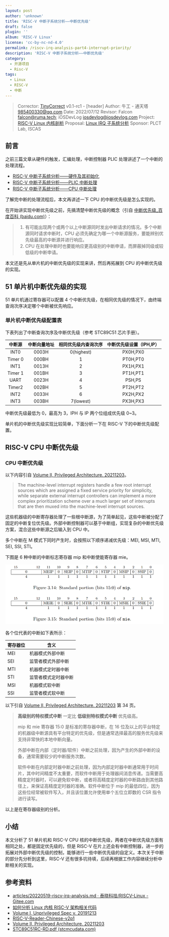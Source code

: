 ```yaml
---
layout: post
author: 'unknown'
title: 'RISC-V 中断子系统分析——中断优先级'
draft: false
plugin: ''
album: 'RISC-V Linux'
license: 'cc-by-nc-nd-4.0'
permalink: /riscv-irq-analysis-part4-interrupt-priority/
description: 'RISC-V 中断子系统分析——中断优先级'
category:
  - 开源项目
  - Risc-V
tags:
  - Linux
  - RISC-V
  - 中断
---
```


> Corrector: [TinyCorrect](https://gitee.com/tinylab/tinycorrect) v0.1-rc1 - [header]
> Author:   牛工 - 通天塔 985400330@qq.com
> Date:     2022/07/12
> Revisor:  Falcon <falcon@ruma.tech>; iOSDevLog <iosdevlog@iosdevlog.com>
> Project:  [RISC-V Linux 内核剖析](https://gitee.com/tinylab/riscv-linux)
> Proposal: [Linux IRQ 子系统分析](https://gitee.com/tinylab/riscv-linux/issues/I5E5EP)
> Sponsor:  PLCT Lab, ISCAS


## 前言

之前三篇文章从硬件的触发，汇编处理，中断控制器 PLIC 处理讲述了一个中断的处理流程。

* [RISC-V 中断子系统分析——硬件及其初始化][002]
* [RISC-V 中断子系统分析——PLIC 中断处理][003]
* [RISC-V 中断子系统分析——CPU 中断处理][004]

了解完中断的处理流程后，本文再讲述一下 CPU 的中断优先级是怎么实现的。

在开始讲实现中断优先级之前，先搞清楚中断优先级的概念（引自 [中断优先级_百度百科 (baidu.com)][001]）：

> 1. 有可能出现两个或两个以上中断源同时发出中断请求的情况。多个中断源同时请求中断时，CPU 必须先确定为哪一个中断源服务，要能辨别优先级最高的中断源并进行响应。
> 2. CPU 在处理中断时也要能响应更高级别的中断申请，而屏蔽掉同级或较低级的中断申请。

本文还是先从单片机的中断优先级的实现来讲，然后再拓展到 CPU 的中断优先级的实现。

## 51 单片机中断优先级的实现

51 单片机通过寄存器可以配置 4 个中断优先级，在相同优先级的情况下，由终端查询次序决定哪个中断被优先响应。

### 单片机中断优先级配置表

下表列出了中断查询次序及中断优先级（参考 STC89C51 芯片手册）。

| 中断源  | 中断向量地址 | 相同优先级内查询次序 | 中断优先级设置（IPH,IP） |
| :-----: | :----------: | :------------------: | :----------------------: |
|  INT0   |    0003H     |      0(highest)      |         PX0H,PX0         |
| Timer 0 |    000BH     |          1           |         PT0H,PT0         |
|  INT1   |    0013H     |          2           |         PX1H,PX1         |
| Timer 1 |    001BH     |          3           |         PT1H,PT1         |
|  UART   |    0023H     |          4           |          PSH,PS          |
| Timer2  |    002BH     |          5           |         PT2H,PT2         |
|  INT2   |    0033H     |          6           |         PX2H,PX2         |
|  INT3   |    003BH     |      7(lowest)       |         PX3H,PX3         |

中断优先级最低为 0，最高为 3，IPH 与 IP 两个位组成优先级 0~3。

单片机的中断优先级实现比较简单，下面分析一下在 RISC-V 下的中断优先级配置。

## RISC-V CPU 中断优先级

### CPU 中断优先级

以下内容引自 [Volume II, Privileged Architecture. 20211203][005]。

> The machine-level interrupt registers handle a few root interrupt sources which are assigned a fixed service priority for simplicity, while separate external interrupt controllers can implement a more complex prioritization scheme over a much larger set of interrupts that are then muxed into the machine-level interrupt sources.

这些机器级的中断寄存器处理了一些根中断源，为了简单起见，这些中断被分配了固定的中断复位优先级。外部中断控制器可以基于中断组，实现复杂的中断优先级方案，混合这些中断源之后输入到 CPU 中。

多个中断在 M 模式下同时产生时，会按照以下顺序递减优先级：MEI, MSI, MTI, SEI, SSI, STI。

下图是 6 种中断的中断标志寄存器 mip 和中断使能寄存器 mie。

![image-20220726220846925](/wp-content/uploads/2022/03/riscv-linux/images/riscv-irq-analysis/image-20220726220846925.png)

各个位代表的中断如下表所示：

| 寄存器位 | 含义                 |
| -------- | -------------------- |
| MEI      | 机器模式外部中断     |
| SEI      | 监管者模式外部中断   |
| MTI      | 机器模式定时器中断   |
| STI      | 监管者模式定时器中断 |
| MSI      | 机器模式软中断       |
| SSI      | 监管者模式软中断     |

以下引自 [Volume II, Privileged Architecture. 20211203][005] 第 34 页。

> **高级别的特权模式中断** 一定比 **低级别特权模式中断** 优先级高。
>
> mip 和 mie 寄存器 15:0 是标准的寄存器中断，在 16 位及以上的平台特定的机器级中断源具有平台特定的优先级，但是通常选择最高的服务优先级来支持非常快的本地中断向量。
>
> 外部中断在内部（定时器/软件）中断之前处理，因为产生的外部中断的设备，通常需要较少的中断服务次数。
>
> 软件中断在内部定时器中断之前处理，因为内部定时器中断通常用于时间片，其中时间精度不太重要，而软件中断用于处理器间消息传递。当需要高精度定时器时，可以避免软中断，或者将高精度定时器的中断路由到其他路径上，来保证高精度定时器的准确。软件中断位于 mip 的最低四位，因为这些位经常被软件写入，并且该位置允许使用单个五位立即数的 CSR 指令进行读写。

以上是在寄存器级别的分析。

## 小结

本文分析了 51 单片机和 RISC-V CPU 核的中断优先级，两者在中断优先级方面有相同之处，都是固定优先级的，但是 RISC-V 在片上还会有中断控制器，进一步的拓展对外部中断优先级的控制，能够进行一些中断优先级的自定义。本次关于中断的部分先分析到这里，RISC-V 还有很多坑待填，后续再根据工作内容继续分析中断相关的实现。

## 参考资料

* [articles/20220519-riscv-irq-analysis.md · 泰晓科技/RISCV-Linux - Gitee.com][002]
* [如何分析 Linux 内核 RISC-V 架构相关代码][008]
* [Volume I, Unprivileged Spec v. 20191213][006]
* [RISC-V-Reader-Chinese-v2p1][007]
* [Volume II, Privileged Architecture. 20211203][005]
* [STC89C51RC-RD.pdf (stcmcudata.com)][009]

[001]: https://baike.baidu.com/item/中断优先级/8474282
[002]: https://gitee.com/tinylab/riscv-linux/blob/master/articles/20220519-riscv-irq-analysis.md
[003]: https://gitee.com/tinylab/riscv-linux/blob/master/articles/20220626-riscv-irq-analysis-part2-Interrupt-handling-plic.md
[004]: https://gitee.com/tinylab/riscv-linux/blob/master/articles/20220712-riscv-irq-analysis-part3-Interrupt-handling-cpu.md
[005]: https://github.com/riscv/riscv-isa-manual/releases/download/Priv-v1.12/riscv-privileged-20211203.pdf
[006]: https://github.com/riscv/riscv-isa-manual/releases/download/Ratified-IMAFDQC/riscv-spec-20191213.pdf
[007]: https://max.book118.com/html/2022/0412/7105025163004111.shtm
[008]: https://tinylab.org/riscv-linux-quickstart/
[009]: http://www.stcmcudata.com/datasheet/stc/STC-AD-PDF/STC89C51RC-RD.pdf

